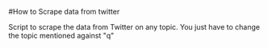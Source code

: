 #How to Scrape data from twitter

Script to scrape the data from Twitter on any topic.
You just have to change the topic mentioned against "q"
